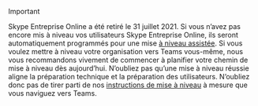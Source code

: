 > [!IMPORTANT]
> Skype Entreprise Online a été retiré le 31 juillet 2021. Si vous n’avez pas encore mis à niveau vos utilisateurs Skype Entreprise Online, ils seront automatiquement programmés pour une mise [à niveau assistée](/microsoftteams/upgrade-assisted). Si vous voulez mettre à niveau votre organisation vers Teams vous-même, nous vous recommandons vivement de commencer à planifier votre chemin de mise à niveau dès aujourd’hui. N’oubliez pas qu’une mise à niveau réussie aligne la préparation technique et la préparation des utilisateurs. N’oubliez donc pas de tirer parti de nos [instructions de mise à niveau](/microsoftteams/upgrade-start-here) à mesure que vous naviguez vers Teams.

